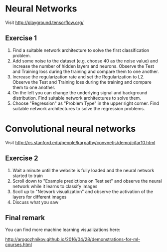 # Neural Networks

Visit http://playground.tensorflow.org/

## Exercise 1

  1. Find a suitable network architecture to solve the first classification problem.
  1. Add some noise to the dataset (e.g. choose 40 as the noise value) and increase the number of hidden layers and neurons.
     Observe the Test and Training loss during the training and compare them to one another.
  1. Increase the regularization rate and set the Regularization to L2. 
     Observe the Test and Training loss during the training and compare them to one another.
  1. On the left you can change the underlying signal and background distribution. Find suitable network architectures to solve them.
  1. Choose "Regression" as "Problem Type" in the upper right corner. Find suitable network architectures to solve the regression problems.

# Convolutional neural networks

Visit http://cs.stanford.edu/people/karpathy/convnetjs/demo/cifar10.html

## Exercise 2

  1. Wait a minute until the website is fully loaded and the neural network started to train
  1. Scroll down to "Example predictions on Test set" and observe the neural network while it learns to classify images
  1. Scoll up to "Network visualization" and observe the activation of the layers for different images
  1. Discuss what you saw


## Final remark

You can find more machine learning visualizations here:

http://arogozhnikov.github.io/2016/04/28/demonstrations-for-ml-courses.html
